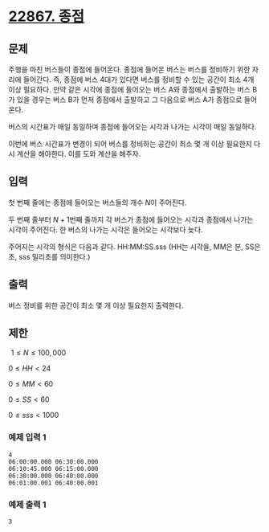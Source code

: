 # [22867. 종점](https://www.acmicpc.net/problem/22867)

## 문제
주행을 마친 버스들이 종점에 들어온다. 종점에 들어온 버스는 버스를 정비하기 위한 자리에 들어간다. 즉, 종점에 버스 4대가 있다면 버스를 정비할 수 있는 공간이 최소 4개 이상 필요하다. 만약 같은 시각에 종점에 들어오는 버스 A와 종점에서 출발하는 버스 B가 있을 경우는 버스 B가 먼저 종점에서 출발하고 그 다음으로 버스 A가 종점으로 들어온다.

버스의 시간표가 매일 동일하며 종점에 들어오는 시각과 나가는 시각이 매일 동일하다.

이번에 버스 시간표가 변경이 되어 버스를 정비하는 공간이 최소 몇 개 이상 필요한지 다시 계산을 해야한다. 이를 도와 계산을 해주자.

## 입력
첫 번째 줄에는 종점에 들어오는 버스들의 개수 
$N$이 주어진다.

두 번째 줄부터 
$N+1$번째 줄까지 각 버스가 종점에 들어오는 시각과 종점에서 나가는 시각이 주어진다. 한 버스의 나가는 시각은 들어오는 시각보다 늦다.

주어지는 시각의 형식은 다음과 같다. HH:MM:SS.sss (HH는 시각을, MM은 분, SS은 초, sss 밀리초를 의미한다.)

## 출력
버스 정비를 위한 공간이 최소 몇 개 이상 필요한지 출력한다.

## 제한
 
$1 ≤ N ≤ 100,000$ 
 

$0 ≤ HH < 24$ 
 

$0 ≤ MM < 60$ 
 

$0 ≤ SS < 60$ 
 

$0 ≤ sss < 1000$ 


### 예제 입력 1 
```
4
06:00:00.000 06:30:00.000
06:10:45.000 06:15:00.000
06:30:00.000 06:40:00.000
06:01:00.001 06:40:00.001
```
### 예제 출력 1 
```
3
```